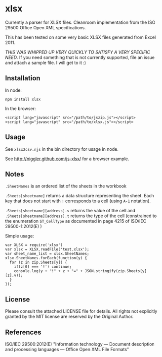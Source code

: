 # xlsx

Currently a parser for XLSX files.  Cleanroom implementation from the ISO 29500  Office Open XML specifications.

This has been tested on some very basic XLSX files generated from Excel 2011.

*THIS WAS WHIPPED UP VERY QUICKLY TO SATISFY A VERY SPECIFIC NEED*.  If you need something that is not currently supported, file an issue and attach a sample file.  I will get to it :)

## Installation

In node:

    npm install xlsx

In the browser:

    <script lang="javascript" src="/path/to/jszip.js"></script>
    <script lang="javascript" src="/path/to/xlsx.js"></script>

## Usage

See `xlsx2csv.njs` in the bin directory for usage in node.

See http://niggler.github.com/js-xlsx/ for a browser example.

## Notes 

`.SheetNames` is an ordered list of the sheets in the workbook

`.Sheets[sheetname]` returns a data structure representing the sheet.  Each key
that does not start with `!` corresponds to a cell (using `A-1` notation).  

`.Sheets[sheetname][address].v` returns the value of the cell and `.Sheets[sheetname][address].t` returns the type of the cell (constrained to the enumeration `ST_CellType` as documented in page 4215 of ISO/IEC 29500-1:2012(E) ) 

Simple usage:

    var XLSX = require('xlsx')
    var xlsx = XLSX.readFile('test.xlsx');
    var sheet_name_list = xlsx.SheetNames;
    xlsx.SheetNames.forEach(function(y) {
      for (z in zip.Sheets[y]) {
        if(z[0] === '!') continue;
        console.log(y + "!" + z + "=" + JSON.stringify(zip.Sheets[y][z].v));
      }
    });

## License

Please consult the attached LICENSE file for details.  All rights not explicitly granted by the MIT license are reserved by the Original Author.

## References

ISO/IEC 29500:2012(E) "Information technology — Document description and processing languages — Office Open XML File Formats"

